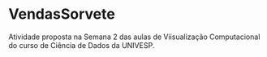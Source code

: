 # VendasSorvete
Atividade proposta na Semana 2 das aulas de Viisualização Computacional do curso de Ciência de Dados da UNIVESP.
